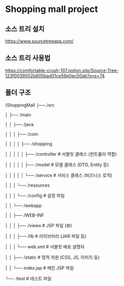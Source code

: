 # Shopping mall project



## 소스 트리 설치

https://www.sourcetreeapp.com/

## 소스 트리 사용법

https://comfortable-crush-107.notion.site/Source-Tree-123f0039002b805bad01ce59e0ec50ab?pvs=74

## 폴더 구조

/ShoppingMall
├── /src

│   ├── /main

│   │   ├── /java

│   │   │   ├── /com

│   │   │   │   ├── /shopping

│   │   │   │   │   ├── /controller  # 서블릿 클래스 (컨트롤러 역할)

│   │   │   │   │   ├── /model       # 모델 클래스 (DTO, Entity 등)

│   │   │   │   │   └── /service      # 서비스 클래스 (비즈니스 로직)

│   │   │   └── /resources

│   │   │       └── /config          # 설정 파일

│   │   └── /webapp

│   │       ├── /WEB-INF

│   │       │   ├── /views           # JSP 파일 (뷰)

│   │       │   ├── /lib             # 라이브러리 (JAR 파일 등)

│   │       │   └── web.xml          # 서블릿 배포 설명자

│   │       ├── /static              # 정적 자원 (CSS, JS, 이미지 등)

│   │       └── index.jsp            # 메인 JSP 파일

└── /test                             # 테스트 파일


